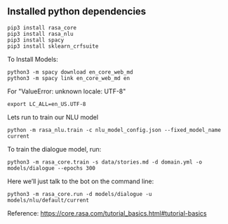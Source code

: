 ## Installed python dependencies

```
pip3 install rasa_core
pip3 install rasa_nlu
pip3 install spacy
pip3 install sklearn_crfsuite
```
To Install Models:
```
python3 -m spacy download en_core_web_md
python3 -m spacy link en_core_web_md en
```

For "ValueError: unknown locale: UTF-8"
```
export LC_ALL=en_US.UTF-8
```

Lets run to train our NLU model
```
python -m rasa_nlu.train -c nlu_model_config.json --fixed_model_name current

```
To train the dialogue model, run:
```
python3 -m rasa_core.train -s data/stories.md -d domain.yml -o models/dialogue --epochs 300
```

Here we’ll just talk to the bot on the command line:
```
python3 -m rasa_core.run -d models/dialogue -u models/nlu/default/current
```

Reference:
https://core.rasa.com/tutorial_basics.html#tutorial-basics